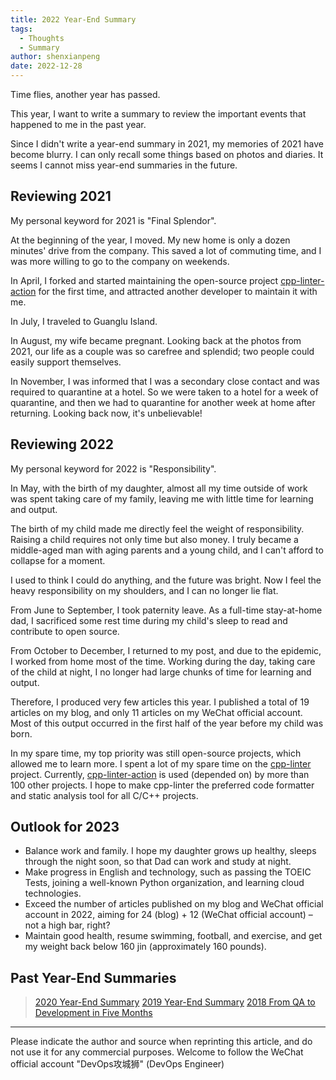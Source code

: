 ```yaml
---
title: 2022 Year-End Summary
tags:
  - Thoughts
  - Summary
author: shenxianpeng
date: 2022-12-28
---
```


Time flies, another year has passed.

This year, I want to write a summary to review the important events that happened to me in the past year.

Since I didn't write a year-end summary in 2021, my memories of 2021 have become blurry. I can only recall some things based on photos and diaries.  It seems I cannot miss year-end summaries in the future.


## Reviewing 2021

My personal keyword for 2021 is "Final Splendor".

At the beginning of the year, I moved. My new home is only a dozen minutes' drive from the company. This saved a lot of commuting time, and I was more willing to go to the company on weekends.

In April, I forked and started maintaining the open-source project [cpp-linter-action](https://github.com/cpp-linter/cpp-linter-action) for the first time, and attracted another developer to maintain it with me.

In July, I traveled to Guanglu Island.

In August, my wife became pregnant. Looking back at the photos from 2021, our life as a couple was so carefree and splendid; two people could easily support themselves.

In November, I was informed that I was a secondary close contact and was required to quarantine at a hotel.  So we were taken to a hotel for a week of quarantine, and then we had to quarantine for another week at home after returning.  Looking back now, it's unbelievable!


## Reviewing 2022

My personal keyword for 2022 is "Responsibility".

In May, with the birth of my daughter, almost all my time outside of work was spent taking care of my family, leaving me with little time for learning and output.

The birth of my child made me directly feel the weight of responsibility. Raising a child requires not only time but also money. I truly became a middle-aged man with aging parents and a young child, and I can't afford to collapse for a moment.

I used to think I could do anything, and the future was bright. Now I feel the heavy responsibility on my shoulders, and I can no longer lie flat.

From June to September, I took paternity leave. As a full-time stay-at-home dad, I sacrificed some rest time during my child's sleep to read and contribute to open source.

From October to December, I returned to my post, and due to the epidemic, I worked from home most of the time. Working during the day, taking care of the child at night, I no longer had large chunks of time for learning and output.

Therefore, I produced very few articles this year. I published a total of 19 articles on my blog, and only 11 articles on my WeChat official account. Most of this output occurred in the first half of the year before my child was born.

In my spare time, my top priority was still open-source projects, which allowed me to learn more. I spent a lot of my spare time on the [cpp-linter](https://github.com/cpp-linter) project. Currently, [cpp-linter-action](https://github.com/cpp-linter/cpp-linter-action) is used (depended on) by more than 100 other projects. I hope to make cpp-linter the preferred code formatter and static analysis tool for all C/C++ projects.


## Outlook for 2023

- Balance work and family. I hope my daughter grows up healthy, sleeps through the night soon, so that Dad can work and study at night.
- Make progress in English and technology, such as passing the TOEIC Tests, joining a well-known Python organization, and learning cloud technologies.
- Exceed the number of articles published on my blog and WeChat official account in 2022, aiming for 24 (blog) + 12 (WeChat official account) – not a high bar, right?
- Maintain good health, resume swimming, football, and exercise, and get my weight back below 160 jin (approximately 160 pounds).


## Past Year-End Summaries

> [2020 Year-End Summary](https://shenxianpeng.github.io/2020/12/2020-summary/)
> [2019 Year-End Summary](https://shenxianpeng.github.io/2019/12/2019-summary/)
> [2018 From QA to Development in Five Months](https://shenxianpeng.github.io/2018/12/from-qa-to-dev/)

---

Please indicate the author and source when reprinting this article, and do not use it for any commercial purposes. Welcome to follow the WeChat official account "DevOps攻城狮" (DevOps Engineer)